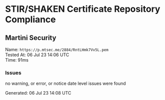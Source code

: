 # STIR/SHAKEN Certificate Repository Compliance

## Martini Security

Name: `https://p.mtsec.me/2884/RntLHmk7Vv5L.pem`\
Tested At: 06 Jul 23 14:06 UTC\
Time: 91ms

### Issues

no warning, or error, or notice date level issues were found

Generated: 06 Jul 23 14:08 UTC